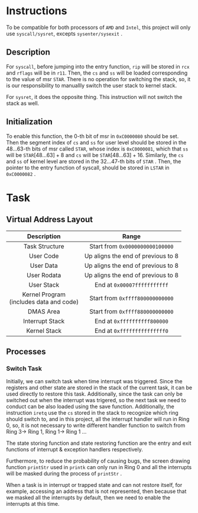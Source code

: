 # Instructions
To be compatible for both processors of $\texttt{AMD}$ and $\texttt{Intel}$, this project will only use ``syscall/sysret``, excepts ``sysenter/sysexit`` .

## Description
For ``syscall``, before jumping into the entry function, ``rip`` will be stored in ``rcx`` and ``rflags`` will be in ``r11``. Then, the ``cs`` and ``ss`` will be loaded corresponding to the value of msr $\texttt{STAR}$. There is no operation for switching the stack, so, it is our responsibility to manuallly switch the user stack to kernel stack.

For ``sysret``, it does the opposite thing. This instruction will not switch the stack as well.

## Initialization
To enable this function, the $0$-th bit of msr in $\texttt{0xC0000080}$ should be set. Then the segment index of ``cs`` and ``ss`` for user level should be stored in the $48\dots63$-th bits of msr called $\texttt{STAR}$, whose index is $\texttt{0xC0000081}$, which that ``ss`` will be $\texttt{STAR}[48\dots 63]+8$ and ``cs`` will be $\texttt{STAR}[48\dots 63]+16$. Similarly, the ``cs`` and ``ss`` of kernel level are stored in the $32\dots 47$-th bits of $\texttt{STAR}$ . Then, the pointer to the entry function of syscall, should be stored in $\texttt{LSTAR}$ in $\texttt{0xC0000082}$ .

# Task
## Virtual Address Layout
| Description | Range |
| :----: | :-----: |
| Task Structure | Start from $\texttt{0x0000000000100000}$ |
| User Code | Up aligns the end of previous to $8$ |
| User Data | Up aligns the end of previous to $8$ |
| User Rodata | Up aligns the end of previous to $8$ |
| User Stack | End at $\texttt{0x00007fffffffffff}$ |
| Kernel Program <br>(includes data and code) |  Start from $\texttt{0xffff800000000000}$ |
| DMAS Area | Start from $\texttt{0xffff880000000000}$ |
| Interrupt Stack | End at $\texttt{0xffffffffff800000}$ |
| Kernel Stack | End at $\texttt{0xfffffffffffffff0}$ |

## Processes
### Switch Task
Initially, we can switch task when time interrupt was triggered. Since the registers and other state are stored in the stack of the current task, it can be used directly to restore this task. Additionally, since the task can only be switched out when the interrupt was trigered, so the next task we need to conduct can be also loaded using the save function. Additionally, the instruction ``iretq`` use the ``cs`` stored in the stack to recognize which ring should switch to, and in this project, all the interrupt handler will run in Ring $0$, so, it is not necessary to write different handler function to switch from Ring $3\rightarrow$ Ring $1$, Ring $1\rightarrow$ Ring $1$ ...

The state storing function and state restoring function are the entry and exit functions of interrupt & exception handlers respectively.

Furthermore, to reduce the probability of causing bugs, the screen drawing function ``printStr`` used in ``printk`` can only run in Ring $0$ and all the interrupts will be masked during the process of ``printStr`` .

When a task is in interrupt or trapped state and can not restore itself, for example, accessing an address that is not represented, then because that we masked all the interrupts by default, then we need to enable the interrupts at this time.   